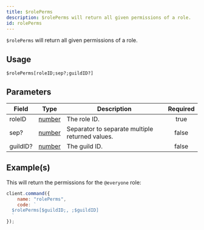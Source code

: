 ```yaml
---
title: $rolePerms
description: $rolePerms will return all given permissions of a role.
id: rolePerms
---
```


`$rolePerms` will return all given permissions of a role.

## Usage

```aoi
$rolePerms[roleID;sep?;guildID?]
```

## Parameters

| Field    | Type                                                                                              | Description                                     | Required |
| -------- | ------------------------------------------------------------------------------------------------- | ----------------------------------------------- | :------: |
| roleID   | [number](https://developer.mozilla.org/en-US/docs/Web/JavaScript/Reference/Global_Objects/Number) | The role ID.                                    |   true   |
| sep?     | [number](https://developer.mozilla.org/en-US/docs/Web/JavaScript/Reference/Global_Objects/Number) | Separator to separate multiple returned values. |  false   |
| guildID? | [number](https://developer.mozilla.org/en-US/docs/Web/JavaScript/Reference/Global_Objects/Number) | The guild ID.                                   |  false   |

## Example(s)

This will return the permissions for the `@everyone` role:

```javascript
client.command({
    name: "rolePerms",
    code: `
  $rolePerms[$guildID;, ;$guildID]
  `
});
```

